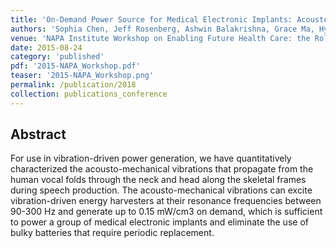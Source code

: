 ```yaml
---
title: 'On-Demand Power Source for Medical Electronic Implants: Acousto-Mechanical Vibrations from Human Vocal Folds'
authors: 'Sophia Chen, Jeff Rosenberg, Ashwin Balakrishna, Grace Ma, Hyunjun Cho, Jeong Oen Lee and Hyuck Choo'
venue: 'NAPA Institute Workshop on Enabling Future Health Care: the Role of Micro and Nano Technologies'
date: 2015-08-24
category: 'published'
pdf: '2015-NAPA_Workshop.pdf'
teaser: '2015-NAPA_Workshop.png'
permalink: /publication/2018
collection: publications_conference
---
```


Abstract
-------
For use in vibration-driven power generation, we have quantitatively characterized the acousto-mechanical
vibrations that propagate from the human vocal folds through the neck and head along the skeletal frames during speech
production. The acousto-mechanical vibrations can excite vibration-driven energy harvesters at their resonance frequencies
between 90-300 Hz and generate up to 0.15 mW/cm3 on demand, which is sufficient to power a group of medical electronic
implants and eliminate the use of bulky batteries that require periodic replacement.
